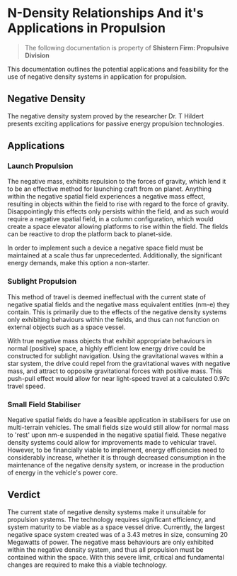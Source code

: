 # N-Density Relationships And it's Applications in Propulsion

> The following documentation is property of **Shistern Firm: Propulsive Division**

This documentation outlines the potential applications and feasibility for the use of negative density systems in application for propulsion.

## Negative Density

The negative density system proved by the researcher Dr. T Hildert presents exciting applications for passive energy propulsion technologies.

## Applications

### Launch Propulsion

The negative mass, exhibits repulsion to the forces of gravity, which lend it to be an effective method for launching craft from on planet. Anything within the negative spatial field experiences a negative mass effect, resulting in objects within the field to rise with regard to the force of gravity. Disappointingly this effects only persists within the field, and as such would require a negative spatial field, in a column configuration, which would create a space elevator allowing platforms to rise within the field. The fields can be reactive to drop the platform back to planet-side.

In order to implement such a device a negative space field must be maintained at a scale thus far unprecedented. Additionally, the significant energy demands, make this option a non-starter.

### Sublight Propulsion

This method of travel is deemed ineffectual with the current state of negative spatial fields and the negative mass equivalent entities (nm-e) they contain. This is primarily due to the effects of the negative density systems only exhibiting behaviours within the fields, and thus can not function on external objects such as a space vessel.

With true negative mass objects that exhibit appropriate behaviours in normal (positive) space, a highly efficient low energy drive could be constructed for sublight navigation. Using the gravitational waves within a star system, the drive could repel from the gravitational waves with negative mass, and attract to opposite gravitational forces with positive mass. This push-pull effect would allow for near light-speed travel at a calculated 0.97c travel speed.

### Small Field Stabiliser

Negative spatial fields do have a feasible application in stabilisers for use on multi-terrain vehicles. The small fields size would still allow for normal mass to 'rest' upon nm-e suspended in the negative spatial field. These negative density systems could allow for improvements made to vehicular travel. However, to be financially viable to implement, energy efficiencies need to considerably increase, whether it is through decreased consumption in the maintenance of the negative density system, or increase in the production of energy in the vehicle's power core.

## Verdict

The current state of negative density systems make it unsuitable for propulsion systems. The technology requires significant efficiency, and system maturity to be viable as a space vessel drive. Currently, the largest negative space system created was of a 3.43 metres in size, consuming 20 Megawatts of power. The negative mass behaviours are only exhibited within the negative density system, and thus all propulsion must be contained within the space. With this severe limit, critical and fundamental changes are required to make this a viable technology.
